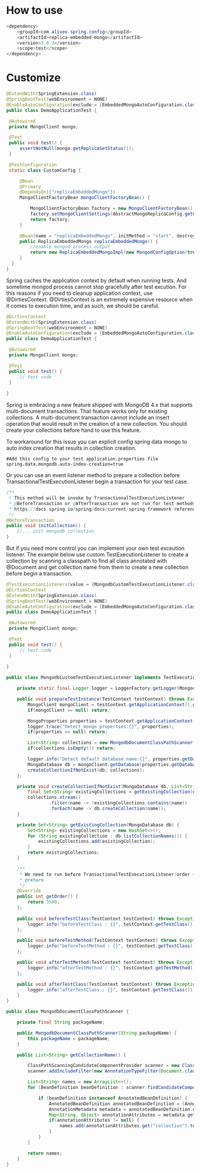 # How to use
```java
<dependency>
    <groupId>com.alivex.spring.config</groupId>
    <artifactId>replica-embedded-mongo</artifactId>
    <version>3.0.3</version>
    <scope>test</scope>
</dependency>
```

# Customize
```java
@ExtendWith(SpringExtension.class)
@SpringBootTest(webEnvironment = NONE)
@EnableAutoConfiguration(exclude = {EmbeddedMongoAutoConfiguration.class, ReplicaEmbeddedMongoConfiguration.class})
public class DemoApplicationTest {

 @Autowired
 private MongoClient mongo;

 @Test
 public void test() {
     assertNotNull(mongo.getReplicaSetStatus());
 }

 @TestConfiguration
 static class CustomConfig {

     @Bean
     @Primary
     @DependsOn({"replicaEmbeddedMongo"})
     MongoClientFactoryBean mongoClientFactoryBean() {

         MongoClientFactoryBean factory = new MongoClientFactoryBean();
         factory.setMongoClientSettings(AbstractMongoReplicaConfig.getClientSetting());
         return factory;
     }

     @Bean(name = "replicaEmbeddedMongo", initMethod = "start", destroyMethod = "stop")
     public ReplicaEmbeddedMongo replicaEmbeddedMongo() {
         //enable mongod process output
         return new ReplicaEmbeddedMongoImpl(new MongodConfigOption(true));
     }
  }    
}
```

Spring caches the application context by default when running tests. And sometime mongod process cannot stop gracefully after test excution. 
For this reasons if you need to cleanup application context, use @DirtiesContext. @DirtiesContext is an extremely expensive resource when it comes to execution time, 
and as such, we should be careful. 
```java
@DirtiesContext
@ExtendWith(SpringExtension.class)
@SpringBootTest(webEnvironment = NONE)
@EnableAutoConfiguration(exclude = {EmbeddedMongoAutoConfiguration.class, ReplicaEmbeddedMongoConfiguration.class})
public class DemoApplicationTest {

 @Autowired
 private MongoClient mongo;

 @Test
 public void test() {
     // test code
 }
 
}
```


Spring is embracing a new feature shipped with MongoDB 4.x that supports multi-document transactions. That feature works only for existing collections. 
A multi-document transaction cannot include an insert operation that would result in the creation of a new collection. 
You should create your collections before hand to use this feature. 

To workaround for this issue you can explicit config spring data mongo to auto index creation that results in collection creation.

```properties
#Add this config to your test application.properties file
spring.data.mongodb.auto-index-creation=true
```

Or you can use an event listener method to prepare a collection before TransactionalTestExecutionListener begin a transaction for your test case.
```java
/**
 * This method will be invoke by TransactionalTestExecutionListener 
 * @BeforeTransaction or @AfterTransaction are not run for test methods that are not configured to run within a transaction
 * https://docs.spring.io/spring/docs/current/spring-framework-reference/testing.html#testcontext-tx-before-and-after-tx
 */
@BeforeTransaction
public void initCollection() {
    //... init mongodb collection
}

```
But if you need more control you can implement your own test exceution listener. The example below use custom TestExecutionListener to create a collection by scanning a classpath to find all class annotated with @Document 
and get collection name from them to create a new collection before begin a transaction.
```java
@TestExecutionListeners(value = {MongodbCustomTestExecutionListener.class}, mergeMode = MergeMode.MERGE_WITH_DEFAULTS)
@DirtiesContext
@ExtendWith(SpringExtension.class)
@SpringBootTest(webEnvironment = NONE)
@EnableAutoConfiguration(exclude = {EmbeddedMongoAutoConfiguration.class, ReplicaEmbeddedMongoConfiguration.class})
public class DemoApplicationTest {

 @Autowired
 private MongoClient mongo;

 @Test
 public void test() {
     // test code
 }
 
}

public class MongodbCustomTestExecutionListener implements TestExecutionListener, Ordered  {

    private static final Logger logger = LoggerFactory.getLogger(MongodbCustomTestExecutionListener.class);

    public void prepareTestInstance(TestContext testContext) throws Exception {
        MongoClient mongoClient = testContext.getApplicationContext().getBean(MongoClient.class);
        if(mongoClient == null) return;

        MongoProperties properties = testContext.getApplicationContext().getBean(MongoProperties.class);
        logger.trace("Detect mongo properties:{}", properties);
        if(properties == null) return;

        List<String> collections = new MongodbDocumentClassPathScanner("com.your.package.require.to.scan").getCollectionName();
        if(collections.isEmpty()) return;

        logger.info("Detect default database name:{}", properties.getDatabase());
        MongoDatabase db = mongoClient.getDatabase(properties.getDatabase());
        createCollectionIfNotExist(db, collections);
    };

    private void createCollectionIfNotExist(MongoDatabase db, List<String> collections) {
        final Set<String> existingCollections = getExistingCollection(db);
        collections.stream()
                .filter(name -> !existingCollections.contains(name))
                .forEach(name -> db.createCollection(name));
    }

    private Set<String> getExistingCollection(MongoDatabase db) {
        Set<String> existingCollections = new HashSet<>();
        for (String existingCollection : db.listCollectionNames()) {
            existingCollections.add(existingCollection);
        }
        return existingCollections;
    }

    /**
     * We need to run before TransactionalTestExecutionListener(order = 4000), but after DirtiesContextTestExecutionListener(order = 3000)
     * @return
     */
    @Override
    public int getOrder() {
        return 3500;
    };
    
    public void beforeTestClass(TestContext testContext) throws Exception {
        logger.info("beforeTestClass : {}", testContext.getTestClass());
    };

    public void beforeTestMethod(TestContext testContext) throws Exception {
        logger.info("beforeTestMethod : {}", testContext.getTestClass());
    };

    public void afterTestMethod(TestContext testContext) throws Exception {
        logger.info("afterTestMethod : {}", testContext.getTestMethod());
    };

    public void afterTestClass(TestContext testContext) throws Exception {
        logger.info("afterTestClass : {}", testContext.getTestClass());
    }
}

public class MongodbDocumentClassPathScanner {

    private final String packageName;

    public MongodbDocumentClassPathScanner(String packageName) {
        this.packageName = packageName;
    }

    public List<String> getCollectionName() {

        ClassPathScanningCandidateComponentProvider scanner = new ClassPathScanningCandidateComponentProvider(false);
        scanner.addIncludeFilter(new AnnotationTypeFilter(Document.class));

        List<String> names = new ArrayList<>();
        for (BeanDefinition beanDefinition : scanner.findCandidateComponents(packageName)) {

            if (beanDefinition instanceof AnnotatedBeanDefinition) {
                AnnotatedBeanDefinition annotatedBeanDefinition = (AnnotatedBeanDefinition) beanDefinition;
                AnnotationMetadata metadata = annotatedBeanDefinition.getMetadata();
                Map<String, Object> annotationAttributes = metadata.getAnnotationAttributes(Document.class.getName());
                if(annotationAttributes != null) {
                    names.add(annotationAttributes.get("collection").toString());
                }
            }
        }

        return names;
    }
}

```
